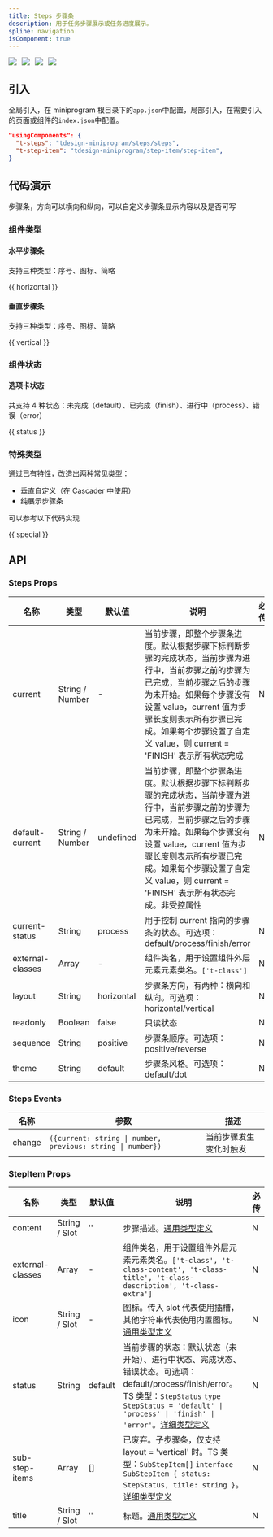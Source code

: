 ```yaml
---
title: Steps 步骤条
description: 用于任务步骤展示或任务进度展示。
spline: navigation
isComponent: true
---
```


<span class="coverages-badge" style="margin-right: 10px"><img src="https://img.shields.io/badge/coverages%3A%20lines-98%25-blue" /></span><span class="coverages-badge" style="margin-right: 10px"><img src="https://img.shields.io/badge/coverages%3A%20functions-88%25-blue" /></span><span class="coverages-badge" style="margin-right: 10px"><img src="https://img.shields.io/badge/coverages%3A%20statements-96%25-blue" /></span><span class="coverages-badge" style="margin-right: 10px"><img src="https://img.shields.io/badge/coverages%3A%20branches-82%25-blue" /></span>
## 引入

全局引入，在 miniprogram 根目录下的`app.json`中配置，局部引入，在需要引入的页面或组件的`index.json`中配置。

```json
"usingComponents": {
  "t-steps": "tdesign-miniprogram/steps/steps",
  "t-step-item": "tdesign-miniprogram/step-item/step-item",
}
```

## 代码演示

步骤条，方向可以横向和纵向，可以自定义步骤条显示内容以及是否可写

### 组件类型

#### 水平步骤条

支持三种类型：序号、图标、简略

{{ horizontal }}

#### 垂直步骤条

支持三种类型：序号、图标、简略

{{ vertical }}

### 组件状态

#### 选项卡状态

共支持 4 种状态：未完成（default）、已完成（finish）、进行中（process）、错误（error）

{{ status }}

### 特殊类型

通过已有特性，改造出两种常见类型：

- 垂直自定义（在 Cascader 中使用）
- 纯展示步骤条

可以参考以下代码实现

{{ special }}

## API
### Steps Props

名称 | 类型 | 默认值 | 说明 | 必传
-- | -- | -- | -- | --
current | String / Number | - | 当前步骤，即整个步骤条进度。默认根据步骤下标判断步骤的完成状态，当前步骤为进行中，当前步骤之前的步骤为已完成，当前步骤之后的步骤为未开始。如果每个步骤没有设置 value，current 值为步骤长度则表示所有步骤已完成。如果每个步骤设置了自定义 value，则 current = 'FINISH' 表示所有状态完成 | N
default-current | String / Number | undefined | 当前步骤，即整个步骤条进度。默认根据步骤下标判断步骤的完成状态，当前步骤为进行中，当前步骤之前的步骤为已完成，当前步骤之后的步骤为未开始。如果每个步骤没有设置 value，current 值为步骤长度则表示所有步骤已完成。如果每个步骤设置了自定义 value，则 current = 'FINISH' 表示所有状态完成。非受控属性 | N
current-status | String | process | 用于控制 current 指向的步骤条的状态。可选项：default/process/finish/error | N
external-classes | Array | - | 组件类名，用于设置组件外层元素元素类名。`['t-class']` | N
layout | String | horizontal | 步骤条方向，有两种：横向和纵向。可选项：horizontal/vertical | N
readonly | Boolean | false | 只读状态 | N
sequence | String | positive | 步骤条顺序。可选项：positive/reverse | N
theme | String | default | 步骤条风格。可选项：default/dot | N

### Steps Events

名称 | 参数 | 描述
-- | -- | --
change | `({current: string \| number, previous: string \| number})` | 当前步骤发生变化时触发

### StepItem Props

名称 | 类型 | 默认值 | 说明 | 必传
-- | -- | -- | -- | --
content | String / Slot | '' | 步骤描述。[通用类型定义](https://github.com/Tencent/tdesign-miniprogram/blob/develop/src/common/common.ts) | N
external-classes | Array | - | 组件类名，用于设置组件外层元素元素类名。`['t-class', 't-class-content', 't-class-title', 't-class-description', 't-class-extra']` | N
icon | String / Slot | - | 图标。传入 slot 代表使用插槽，其他字符串代表使用内置图标。[通用类型定义](https://github.com/Tencent/tdesign-miniprogram/blob/develop/src/common/common.ts) | N
status | String | default | 当前步骤的状态：默认状态（未开始）、进行中状态、完成状态、错误状态。可选项：default/process/finish/error。TS 类型：`StepStatus` `type StepStatus = 'default' \| 'process' \| 'finish' \| 'error'`。[详细类型定义](https://github.com/Tencent/tdesign-miniprogram/tree/develop/src/step-item/type.ts) | N
sub-step-items | Array | [] | 已废弃。子步骤条，仅支持 layout  = 'vertical' 时。TS 类型：`SubStepItem[]` `interface SubStepItem { status: StepStatus, title: string }`。[详细类型定义](https://github.com/Tencent/tdesign-miniprogram/tree/develop/src/step-item/type.ts) | N
title | String / Slot | '' | 标题。[通用类型定义](https://github.com/Tencent/tdesign-miniprogram/blob/develop/src/common/common.ts) | N
